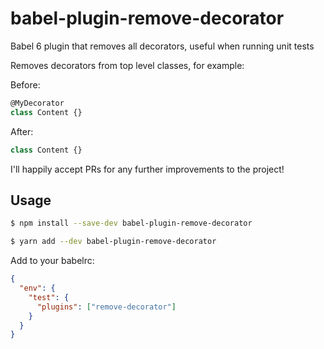 # babel-plugin-remove-decorator
Babel 6 plugin that removes all decorators, useful when running unit tests

Removes decorators from top level classes, for example:

Before:
```js
@MyDecorator
class Content {}
```
After:
```js
class Content {}
```

I'll happily accept PRs for any further improvements to the project!


## Usage
```bash
$ npm install --save-dev babel-plugin-remove-decorator
```
```bash
$ yarn add --dev babel-plugin-remove-decorator
```

Add to your babelrc:
```json
{
  "env": {
    "test": {
      "plugins": ["remove-decorator"]
    }
  }
}
```
